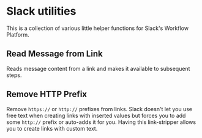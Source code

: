 # Slack utilities
This is a collection of various little helper functions for Slack's Workflow Platform.

## Read Message from Link
Reads message content from a link and makes it available to subsequent steps.

## Remove HTTP Prefix
Remove `https://` or `http://` prefixes from links. Slack doesn't let you use free text when creating links with inserted values but forces you to add some `http://` prefix or auto-adds it for you. Having this link-stripper allows you to create links with custom text.